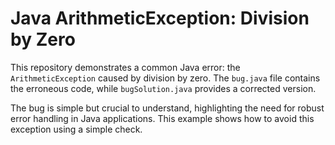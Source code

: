 # Java ArithmeticException: Division by Zero

This repository demonstrates a common Java error: the `ArithmeticException` caused by division by zero.  The `bug.java` file contains the erroneous code, while `bugSolution.java` provides a corrected version.

The bug is simple but crucial to understand, highlighting the need for robust error handling in Java applications. This example shows how to avoid this exception using a simple check.